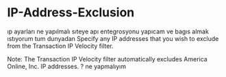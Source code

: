 # IP-Address-Exclusion
ıp ayarları ne yapılmalı sıteye apı entegrosyonu yapıcam ve bagıs almak ıstıyorum tum dunyadan
Specify any IP addresses that you wish to exclude from the Transaction IP Velocity filter.

Note: The Transaction IP Velocity filter automatically excludes America Online, Inc. IP addresses. ?
ne yapmalıyım

